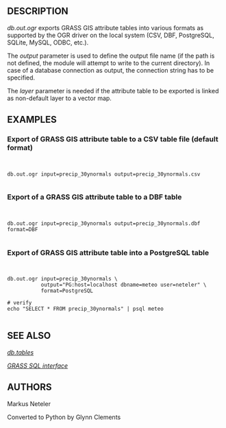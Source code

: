 
## DESCRIPTION

*db.out.ogr* exports GRASS GIS attribute tables into various formats
as supported by the OGR driver on the local system (CSV, DBF,
PostgreSQL, SQLite, MySQL, ODBC, etc.).

The *output* parameter is used to define the output file name (if
the path is not defined, the module will attempt to write to the current
directory). In case of a database connection as output, the connection
string has to be specified.

The *layer* parameter is needed if the attribute table to be exported
is linked as non-default layer to a vector map.

## EXAMPLES

### Export of GRASS GIS attribute table to a CSV table file (default format)

```


db.out.ogr input=precip_30ynormals output=precip_30ynormals.csv


```

### Export of a GRASS GIS attribute table to a DBF table

```


db.out.ogr input=precip_30ynormals output=precip_30ynormals.dbf format=DBF


```

### Export of GRASS GIS attribute table into a PostgreSQL table

```


db.out.ogr input=precip_30ynormals \
           output="PG:host=localhost dbname=meteo user=neteler" \
           format=PostgreSQL

# verify
echo "SELECT * FROM precip_30ynormals" | psql meteo


```

## SEE ALSO

*[db.tables](db.tables.html)*

*[GRASS SQL interface](sql.html)*

## AUTHORS

Markus Neteler

Converted to Python by Glynn Clements
